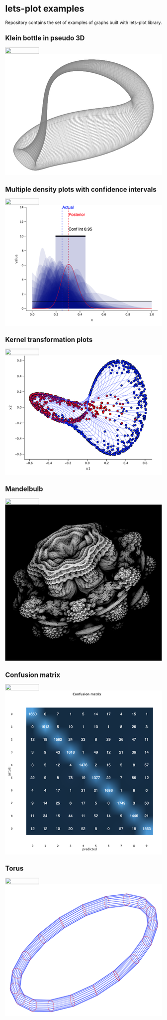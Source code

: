# lets-plot examples

Repository contains the set of examples of graphs built with lets-plot library.

## Klein bottle in pseudo 3D
<a href="https://nbviewer.jupyter.org/github/denisvstepanov/lets-plot-examples/blob/master/Klein%20bottle%20-%20pseudo%203D.ipynb"> 
    <img src="https://raw.githubusercontent.com/jupyter/design/master/logos/Badges/nbviewer_badge.png" width="109" height="20" align="left">
</a>

![Klein bottle](https://github.com/denisvstepanov/lets-plot-examples/blob/master/pics/Klein_bottle.png)

## Multiple density plots with confidence intervals 
<a href="https://nbviewer.jupyter.org/github/denisvstepanov/lets-plot-examples/blob/master/Bayesian%20inference.ipynb"> 
    <img src="https://raw.githubusercontent.com/jupyter/design/master/logos/Badges/nbviewer_badge.png" width="109" height="20" align="left">
</a>

![Bayes](https://github.com/denisvstepanov/lets-plot-examples/blob/master/pics/Bayes.png)

## Kernel transformation plots
<a href="https://nbviewer.jupyter.org/github/denisvstepanov/lets-plot-examples/blob/master/Kernels.ipynb"> 
    <img src="https://raw.githubusercontent.com/jupyter/design/master/logos/Badges/nbviewer_badge.png" width="109" height="20" align="left">
</a>

![Kernel](https://github.com/denisvstepanov/lets-plot-examples/blob/master/pics/Kernel.png)

## Mandelbulb
<a href="https://nbviewer.jupyter.org/github/denisvstepanov/lets-plot-examples/blob/master/Mandelbulbs.ipynb"> 
    <img src="https://raw.githubusercontent.com/jupyter/design/master/logos/Badges/nbviewer_badge.png" width="109" height="20" align="left">
</a>

![Mandelbulb](https://github.com/denisvstepanov/lets-plot-examples/blob/master/pics/Mandelbulb.png)

## Confusion matrix
<a href="https://nbviewer.jupyter.org/github/denisvstepanov/lets-plot-examples/blob/master/Adversarial%20Attack.ipynb"> 
    <img src="https://raw.githubusercontent.com/jupyter/design/master/logos/Badges/nbviewer_badge.png" width="109" height="20" align="left">
</a>

![Confusion matrix](https://github.com/denisvstepanov/lets-plot-examples/blob/master/pics/ConfMatrix.png)

## Torus
<a href="https://nbviewer.jupyter.org/github/denisvstepanov/lets-plot-examples/blob/master/Torus%20-%20pseudo%203D.ipynb"> 
    <img src="https://raw.githubusercontent.com/jupyter/design/master/logos/Badges/nbviewer_badge.png" width="109" height="20" align="left">
</a>

![Torus](https://github.com/denisvstepanov/lets-plot-examples/blob/master/pics/Torus.png)
